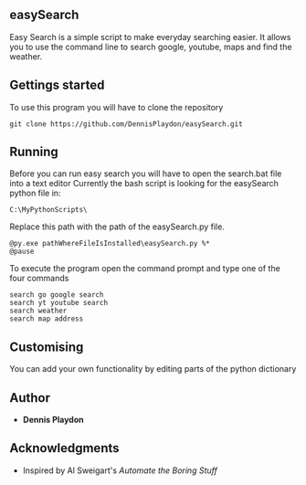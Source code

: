 ## easySearch
Easy Search is a simple script to make everyday searching easier. It allows you to use the command line to search google, youtube, maps and find the weather.

## Gettings started
To use this program you will have to clone the repository
```
git clone https://github.com/DennisPlaydon/easySearch.git
```
## Running
Before you can run easy search you will have to open the search.bat file into a text editor
Currently the bash script is looking for the easySearch python file in:
```
C:\MyPythonScripts\
```
Replace this path with the path of the easySearch.py file.
```
@py.exe pathWhereFileIsInstalled\easySearch.py %*
@pause
```
To execute the program open the command prompt and type one of the four commands
```
search go google search
search yt youtube search
search weather
search map address
```
## Customising
You can add your own functionality by editing parts of the python dictionary

## Author
* **Dennis Playdon**

## Acknowledgments
* Inspired by Al Sweigart's *Automate the Boring Stuff*
